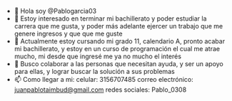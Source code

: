 - 👋 Hola soy @Pablogarcia03
- 👀 Estoy interesado en terminar mi bachillerato y poder estudiar la carrera que me gusta, y poder más adelante ejercer un trabajo que me genere ingresos y que que me guste 
- 🌱 Actualmente estoy cursando mi grado 11, calendario A, pronto acabar mi bachillerato, y estoy en un curso de programación el cual me atrae mucho, mi desde que ingresé me ya no mucho el interés 
- 💞️ Busco colaborar a las personas que necesitan ayuda, y ser un apoyo para ellas, y lograr buscar la solución a sus problemas 
- 📫 Como llegar a mi: celular: 3156707485 correo electrónico: juanpablotaimbud@gmail.com  redes sociales: Pablo_0308

<!---
Pablogarcia03/Pablogarcia03 is a ✨ special ✨ repository because its `README.md` (this file) appears on your GitHub profile.
You can click the Preview link to take a look at your changes.
--->
